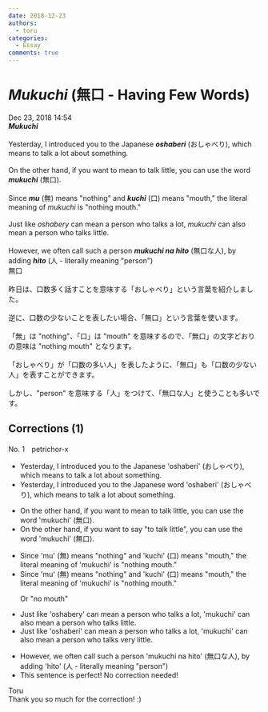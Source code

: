 ```yaml
---
date: 2018-12-23
authors:
  - toru
categories:
  - Essay
comments: true
---
```


# <strong><em>Mukuchi</strong></em> (無口 - Having Few Words)
<div class="date">Dec 23, 2018 14:54</div>
<div id="post"><div id="body_show_ori">
<strong><em>Mukuchi</strong></em><br/><br/>Yesterday, I introduced you to the Japanese <strong><em>oshaberi</em></strong> (おしゃべり), which means to talk a lot about something.<br/><br/>On the other hand, if you want to mean to talk little, you can use the word <strong><em>mukuchi</em></strong> (無口).<br/><br/>Since <strong><em>mu</em></strong> (無) means "nothing" and <strong><em>kuchi</em></strong> (口) means "mouth," the literal meaning of <em>mukuchi</em> is "nothing mouth."<br/><br/>Just like <em>oshabery</em> can mean a person who talks a lot, <em>mukuchi</em> can also mean a person who talks little.<br/><br/>However, we often call such a person <strong><em>mukuchi na hito</em></strong> (無口な人), by adding <strong><em>hito</em></strong> (人 - literally meaning "person")
</div></div>

<!-- more -->

<div id="post_ja"><div id="body_show_mo">
無口<br/><br/>昨日は、口数多く話すことを意味する「おしゃべり」という言葉を紹介しました。<br/><br/>逆に、口数の少ないことを表したい場合、「無口」という言葉を使います。<br/><br/>「無」は "nothing"、「口」は "mouth" を意味するので、「無口」の文字どおりの意味は "nothing mouth" となります。<br/><br/>「おしゃべり」が「口数の多い人」を表したように、「無口」も「口数の少ない人」を表すことができます。<br/><br/>しかし、"person" を意味する「人」をつけて、「無口な人」と使うことも多いです。
</div></div>

## Corrections (1)
<div id="block"><div class="first_name"> No. 1　<span class="just_name">petrichor-x</span></div><div id="block2">
<ul class="correction_field">
<li class="incorrect">Yesterday, I introduced you to the Japanese 'oshaberi' (おしゃべり), which means to talk a lot about something.</li>
<li class="corrected correct">
Yesterday, I introduced you to the Japanese word 'oshaberi' (おしゃべり), which means to talk a lot about something.
</li>
</ul>
<ul class="correction_field">
<li class="incorrect">On the other hand, if you want to mean to talk little, you can use the word 'mukuchi' (無口).</li>
<li class="corrected correct">
On the other hand, if you want to say "to talk little", you can use the word 'mukuchi' (無口).
</li>
</ul>
<ul class="correction_field">
<li class="incorrect">Since 'mu' (無) means "nothing" and 'kuchi' (口) means "mouth," the literal meaning of 'mukuchi' is "nothing mouth."</li>
<li class="corrected correct">
Since 'mu' (無) means "nothing" and 'kuchi' (口) means "mouth," the literal meaning of 'mukuchi' is "nothing mouth."
<p class="correction_comment">Or "no mouth"</p>
</li>
</ul>
<ul class="correction_field">
<li class="incorrect">Just like 'oshabery' can mean a person who talks a lot, 'mukuchi' can also mean a person who talks little.</li>
<li class="corrected correct">
Just like 'oshaberi' can mean a person who talks a lot, 'mukuchi' can also mean a person who talks very little.
</li>
</ul>
<ul class="correction_field">
<li class="incorrect">However, we often call such a person 'mukuchi na hito' (無口な人), by adding 'hito' (人 - literally meaning "person")</li>
<li class="corrected perfect">This sentence is perfect! No correction needed!</li>
</ul>
</div><div class="name"><span class="just_name">Toru</span><br>
Thank you so much for the correction! :)
</div>
</div>
